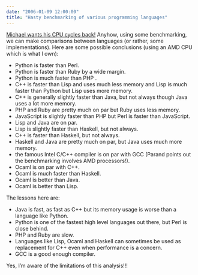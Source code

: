 ```yaml
---
date: "2006-01-09 12:00:00"
title: "Hasty benchmarking of various programming languages"
---
```




[Michael wants his CPU cycles back!](https://expert-opinion.blogspot.com/2006/01/give-me-back-my-cycles.html) Anyhow, using some benchmarking, we can make comparisons between languages (or rather, some implementations). Here are some possible conclusions (using an AMD CPU which is what I own):

- Python is faster than Perl.
- Python is faster than Ruby by a wide margin.
- Python is much faster than PHP .
- C++ is faster than Lisp and uses much less memory and Lisp is much faster than Python but Lisp uses more memory.
- C++ is generally slightly faster than Java, but not always though Java uses a lot more memory.
- PHP and Ruby are pretty much on par but Ruby uses less memory.
- JavaScript is slightly faster than PHP but Perl is faster than JavaScript.
- Lisp and Java are on par.
- Lisp is slightly faster than Haskell, but not always.
- C++ is faster than Haskell, but not always.
- Haskell and Java are pretty much on par, but Java uses much more memory.
- the famous Intel C/C++ compiler is on par with GCC (Parand points out the benchmarking involves AMD processors!).
- Ocaml is on par with C++.
- Ocaml is much faster than Haskell.
- Ocaml is better than Java.
- Ocaml is better than Lisp.


The lessons here are:

- Java is fast, as fast as C++ but its memory usage is worse than a language like Python.
- Python is one of the fastest high level languages out there, but Perl is close behind.
- PHP and Ruby are slow.
- Languages like Lisp, Ocaml and Haskell can sometimes be used as replacement for C++ even when performance is a concern.
- GCC is a good enough compiler.


Yes, I&rsquo;m aware of the limitations of this analysis!!!

